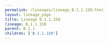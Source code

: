 ```yaml
---
permalink: /lineages/lineage_B.1.1.150.html
layout: lineage_page
title: Lineage B.1.1.150
lineage: B.1.1.150
parent: B.1.1
children: ['B.1.1.150']
---
```

